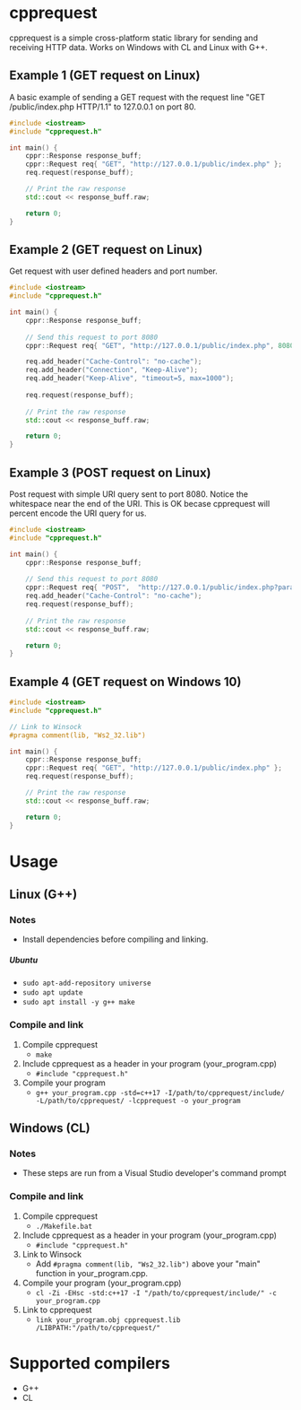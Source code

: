 # cpprequest

cpprequest is a simple cross-platform static library for sending and receiving HTTP data. Works on Windows with CL and Linux with G++.

## Example 1 (GET request on Linux)
A basic example of sending a GET request with the request line "GET /public/index.php HTTP/1.1" to 127.0.0.1 on port 80.

```cpp
#include <iostream>
#include "cpprequest.h"

int main() {
    cppr::Response response_buff;
    cppr::Request req{ "GET", "http://127.0.0.1/public/index.php" };
    req.request(response_buff);

    // Print the raw response
    std::cout << response_buff.raw;

    return 0;
}
```

## Example 2 (GET request on Linux)
Get request with user defined headers and port number.

```cpp
#include <iostream>
#include "cpprequest.h"

int main() {
    cppr::Response response_buff;
  
    // Send this request to port 8080
    cppr::Request req{ "GET", "http://127.0.0.1/public/index.php", 8080 };

    req.add_header("Cache-Control": "no-cache");
    req.add_header("Connection", "Keep-Alive");
    req.add_header("Keep-Alive", "timeout=5, max=1000");
  
    req.request(response_buff);
  
    // Print the raw response
    std::cout << response_buff.raw;

    return 0;  
}
```

## Example 3 (POST request on Linux)
Post request with simple URI query sent to port 8080. Notice the whitespace near the end of the URI. This is OK becase cpprequest will percent encode the URI query for us.

```cpp
#include <iostream>
#include "cpprequest.h"

int main() {
    cppr::Response response_buff;
  
    // Send this request to port 8080
    cppr::Request req{ "POST",  "http://127.0.0.1/public/index.php?param1=value1&param2=value 2", 8080 };
    req.add_header("Cache-Control": "no-cache");
    req.request(response_buff);
  
    // Print the raw response
    std::cout << response_buff.raw;

    return 0;  
}
```

## Example 4 (GET request on Windows 10)
```cpp
#include <iostream>
#include "cpprequest.h"

// Link to Winsock
#pragma comment(lib, "Ws2_32.lib")

int main() {
    cppr::Response response_buff;
    cppr::Request req{ "GET", "http://127.0.0.1/public/index.php" };
    req.request(response_buff);

    // Print the raw response
    std::cout << response_buff.raw;

    return 0;
}
```

# Usage
## Linux (G++)
### Notes
- Install dependencies before compiling and linking.

##### Ubuntu
- `sudo apt-add-repository universe`
- `sudo apt update`
- `sudo apt install -y g++ make`

### Compile and link
1) Compile cpprequest
    - `make`
2) Include cpprequest as a header in your program (your_program.cpp)
    - `#include "cpprequest.h"`
3) Compile your program
    - `g++ your_program.cpp -std=c++17 -I/path/to/cpprequest/include/ -L/path/to/cpprequest/ -lcpprequest -o your_program`

## Windows (CL)
### Notes
- These steps are run from a Visual Studio developer's command prompt

### Compile and link
1) Compile cpprequest
    - `./Makefile.bat`
2) Include cpprequest as a header in your program (your_program.cpp)
    - `#include "cpprequest.h"`
3) Link to Winsock
    - Add `#pragma comment(lib, "Ws2_32.lib")` above your "main" function in your_program.cpp.
4) Compile your program (your_program.cpp)
    - `cl -Zi -EHsc -std:c++17 -I "/path/to/cpprequest/include/" -c your_program.cpp`
5) Link to cpprequest 
    - `link your_program.obj cpprequest.lib /LIBPATH:"/path/to/cpprequest/"`

# Supported compilers
- G++
- CL
